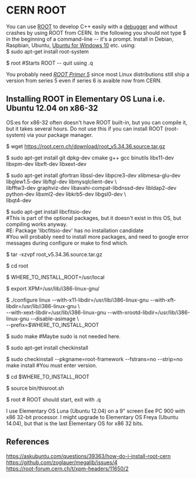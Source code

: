 # CERN ROOT
You can use [ROOT](https://root.cern.ch/root-user-guides-and-manuals) to develop C++ easily with a
[debugger](https://root.cern.ch/root/html/guides/users-guide/CINT.html#debugging-scripts) and
without crashes by using ROOT from CERN.
In the following you should not type $ in the beginning of a command-line -- it's a prompt.
Install in Debian, Raspbian, Ubuntu, [Ubuntu for Windows 10](https://www.microsoft.com/en-us/store/p/ubuntu/9nblggh4msv6)
etc. using:  
$ sudo apt-get install root-system

$ root #Starts ROOT -- quit using .q

You probably need *[ROOT Primer 5](https://d35c7d8c.web.cern.ch/sites/d35c7d8c.web.cern.ch/files/ROOT5Primer.pdf)* since 
most Linux distributions still ship a version from series 5 even if series 6 is avaible now from CERN.

## Installing ROOT in Elementary OS Luna i.e. Ubuntu 12.04 on x86-32
OS:es for x86-32 often doesn't have ROOT built-in, but you can compile it, but it takes several hours.
Do not use this if you can install ROOT (root-system) via your package manager.

$ wget https://root.cern.ch/download/root_v5.34.36.source.tar.gz

$ sudo apt-get install git dpkg-dev cmake g++ gcc binutils libx11-dev libxpm-dev libxft-dev libxext-dev

$ sudo apt-get install gfortran libssl-dev libpcre3-dev xlibmesa-glu-dev libglew1.5-dev libftgl-dev libmysqlclient-dev \  
libfftw3-dev graphviz-dev libavahi-compat-libdnssd-dev libldap2-dev python-dev libxml2-dev libkrb5-dev libgsl0-dev \  
libqt4-dev  

$ sudo apt-get install libcfitsio-dev  
#This is part of the optional packages, but it doesn't exist in this OS, but compiling works anyway.  
#E: Package 'libcfitsio-dev' has no installation candidate  
#You will probably need to install more packages, and need to google error messages during configure or make to find which.

$ tar -xzvpf root_v5.34.36.source.tar.gz

$ cd root

$ WHERE_TO_INSTALL_ROOT=/usr/local

$ export XPM=/usr/lib/i386-linux-gnu/

$ ./configure linux --with-x11-libdir=/usr/lib/i386-linux-gnu --with-xft-libdir=/usr/lib/i386-linux-gnu \  
--with-xext-libdir=/usr/lib/i386-linux-gnu --with-xrootd-libdir=/usr/lib/i386-linux-gnu --disable-asimage \  
--prefix=$WHERE_TO_INSTALL_ROOT

$ sudo make #Maybe sudo is not needed here.

$ sudo apt-get install checkinstall

$ sudo checkinstall --pkgname=root-framework --fstrans=no --strip=no make install
#You must enter version.

$ cd $WHERE_TO_INSTALL_ROOT

$ source bin/thisroot.sh

$ root # ROOT should start, exit with .q

I use Elementary OS Luna (Ubuntu 12.04) on a 9" screen Eee PC 900 with x86 32-bit processor.
I might upgrade to Elementary OS Freya (Ubuntu 14.04), but that is the last Elementary OS for x86 32 bits.

## References
https://askubuntu.com/questions/39363/how-do-i-install-root-cern  
https://github.com/zoglauer/megalib/issues/4  
https://root-forum.cern.ch/t/xpm-headers/11650/2  
